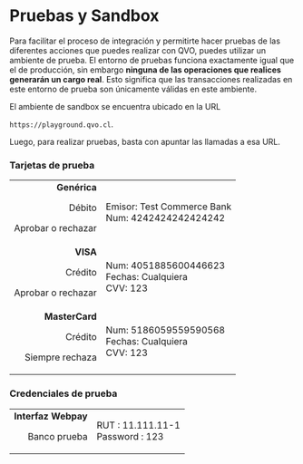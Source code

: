 # Pruebas y Sandbox

Para facilitar el proceso de integración y permitirte hacer pruebas de las diferentes acciones que puedes realizar con QVO, puedes utilizar un ambiente de prueba. El entorno de pruebas funciona exactamente igual que el de producción, sin embargo <strong>ninguna de las operaciones que realices generarán un cargo real</strong>. Esto significa que las transacciones realizadas en este entorno de prueba son únicamente válidas en este ambiente.

El ambiente de sandbox se encuentra ubicado en la URL

`https://playground.qvo.cl`.

Luego, para realizar pruebas, basta con apuntar las llamadas a esa URL.

### Tarjetas de prueba
|||
| ----------: | ------- |
| **Genérica**<p class="attr-desc warning">Débito</p><p class="attr-desc">Aprobar o rechazar</p> | Emisor: Test Commerce Bank<br>Num: 4242424242424242 |
| **VISA**<p class="attr-desc warning">Crédito</p><p class="attr-desc">Aprobar o rechazar</p> | Num: 4051885600446623<br>Fechas: Cualquiera<br>CVV: 123 |
| **MasterCard**<p class="attr-desc warning">Crédito</p><p class="attr-desc">Siempre rechaza</p> | Num: 5186059559590568<br>Fechas: Cualquiera<br>CVV: 123 |

### Credenciales de prueba

|||
| ----------: | ------- |
| **Interfaz Webpay**<p class="attr-desc">Banco prueba</p> | RUT : 11.111.11-1<br>Password  : 123<br>|
